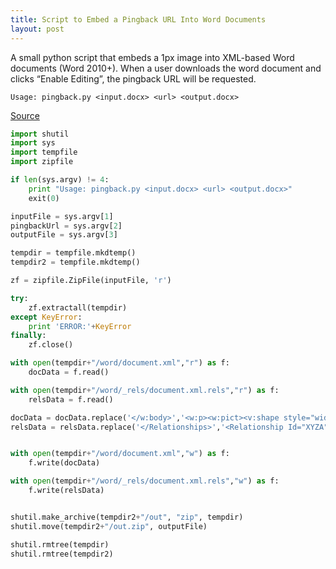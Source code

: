 ```yaml
---
title: Script to Embed a Pingback URL Into Word Documents
layout: post
---
```

A small python script that embeds a 1px image into XML-based Word documents (Word 2010+).  When a user downloads the word document and clicks “Enable Editing”, the pingback URL will be requested.

    Usage: pingback.py <input.docx> <url> <output.docx>

[Source](https://gist.github.com/tifkin-/a29fb9b88f029216d192)

```python
import shutil
import sys
import tempfile
import zipfile

if len(sys.argv) != 4:
    print "Usage: pingback.py <input.docx> <url> <output.docx>"
    exit(0)

inputFile = sys.argv[1]
pingbackUrl = sys.argv[2]
outputFile = sys.argv[3]

tempdir = tempfile.mkdtemp()
tempdir2 = tempfile.mkdtemp()

zf = zipfile.ZipFile(inputFile, 'r')

try:
    zf.extractall(tempdir)
except KeyError:
    print 'ERROR:'+KeyError
finally:
    zf.close()

with open(tempdir+"/word/document.xml","r") as f:
    docData = f.read()

with open(tempdir+"/word/_rels/document.xml.rels","r") as f:
    relsData = f.read()

docData = docData.replace('</w:body>','<w:p><w:pict><v:shape style="width:1px;height:1px"><v:imagedata r:id="XYZA"/></v:shape></w:pict></w:p></w:body>')
relsData = relsData.replace('</Relationships>','<Relationship Id="XYZA" Type="http://schemas.openxmlformats.org/officeDocument/2006/relationships/image" Target="'+pingbackUrl+'" TargetMode="External"/></Relationships>')


with open(tempdir+"/word/document.xml","w") as f:
    f.write(docData)

with open(tempdir+"/word/_rels/document.xml.rels","w") as f:
    f.write(relsData)


shutil.make_archive(tempdir2+"/out", "zip", tempdir)
shutil.move(tempdir2+"/out.zip", outputFile)

shutil.rmtree(tempdir)
shutil.rmtree(tempdir2)
```

